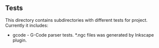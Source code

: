 ## Tests
This directory contains subdirectories with different tests for project. Currently it includes:
* gcode - G-Code parser tests. \*.ngc files was generated by Inkscape plugin.
